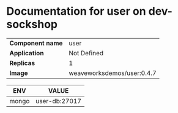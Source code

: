 # Documentation for user on dev-sockshop

|||
| --- | ---- |
| **Component name** | user |
| **Application** | Not Defined |
| **Replicas** | 1 |
| **Image** | weaveworksdemos/user:0.4.7 |

| ENV | VALUE |
| --- | -----  |
|mongo | user-db:27017|
